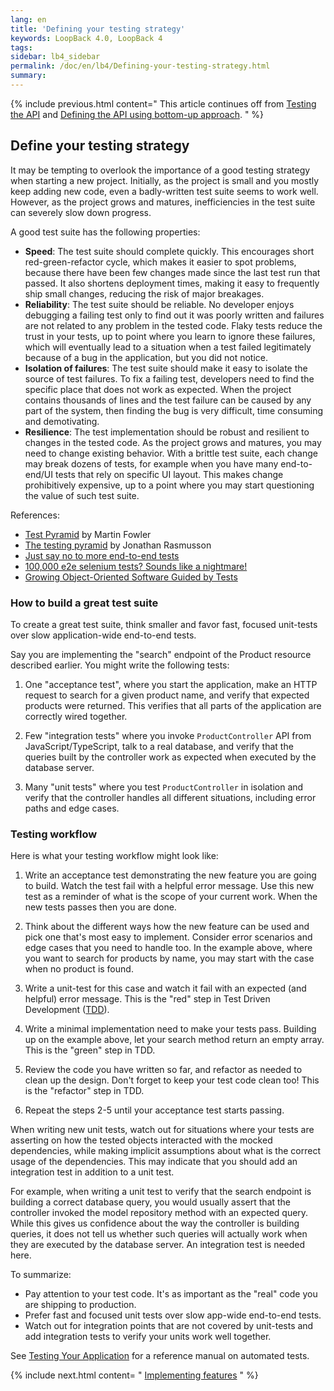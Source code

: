 ```yaml
---
lang: en
title: 'Defining your testing strategy'
keywords: LoopBack 4.0, LoopBack 4
tags:
sidebar: lb4_sidebar
permalink: /doc/en/lb4/Defining-your-testing-strategy.html
summary:
---
```


{% include previous.html content="
This article continues off from [Testing the API](./Testing-the-API.html) and [Defining the API using bottom-up approach](./Defining-the-API-using-bottom-up-approach.html).
" %}

## Define your testing strategy

It may be tempting to overlook the importance of a good testing strategy when starting a new project. Initially, as the project is small and you mostly keep adding new code, even a  badly-written test suite seems to work well. However, as the project grows and matures, inefficiencies in the test suite can severely slow down progress.

A good test suite has the following properties:

 - **Speed**: The test suite should complete quickly. This encourages short red-green-refactor cycle, which makes it easier to spot problems, because there have been few changes made since the last test run that passed. It also shortens deployment times, making it easy to frequently ship small changes, reducing the risk of major breakages.
 - **Reliability**: The test suite should be reliable. No developer enjoys debugging a failing test only to find out it was poorly written and failures are not related to any problem in the tested code. Flaky tests reduce the trust in your tests, up to point where you learn to ignore these failures, which will eventually lead to a situation when a test failed legitimately because of a bug in the application, but you did not notice.
 - **Isolation of failures**: The test suite should make it easy to isolate the source of test failures. To fix a failing test, developers need to find the specific place that does not work as expected. When the project contains thousands of lines and the test failure can be caused by any part of the system, then finding the bug is very difficult, time consuming and demotivating.
 - **Resilience**: The test implementation should be robust and resilient to changes in the tested code. As the project grows and matures, you may need to change existing behavior. With a brittle test suite, each change may break dozens of tests, for example when you have many end-to-end/UI tests that rely on specific UI layout. This makes change prohibitively expensive, up to a point where you may start questioning the value of such test suite.

References:

- [Test Pyramid](https://martinfowler.com/bliki/TestPyramid.html) by Martin Fowler
- [The testing pyramid](http://www.agilenutshell.com/episodes/41-testing-pyramid) by Jonathan Rasmusson
- [Just say no to more end-to-end tests](https://testing.googleblog.com/2015/04/just-say-no-to-more-end-to-end-tests.html)
- [100,000 e2e selenium tests? Sounds like a nightmare!](https://watirmelon.blog/2014/05/14/100000-e2e-selenium-tests-sounds-like-a-nightmare/)
- [Growing Object-Oriented Software Guided by Tests](http://www.growing-object-oriented-software.com/)

### How to build a great test suite

To create a great test suite, think smaller and favor fast, focused unit-tests over slow application-wide end-to-end tests.

Say you are implementing the "search" endpoint of the Product resource described earlier. You might write the following tests:

 1. One "acceptance test", where you start the application, make an HTTP request to search for a given product name, and verify that expected products were returned. This verifies that all parts of the application are correctly wired together.

 2. Few "integration tests" where you invoke `ProductController` API from JavaScript/TypeScript, talk to a real database, and verify that the queries built by the controller work as expected when executed by the database server.

 3. Many "unit tests" where you test `ProductController` in isolation and verify that the controller handles all different situations, including error paths and edge cases.

### Testing workflow

Here is what your testing workflow might look like:

 1. Write an acceptance test demonstrating the new feature you are going to build. Watch the test fail with a helpful error message. Use this new test as a reminder of what is the scope of your current work. When the new tests passes then you are done.

 2. Think about the different ways how the new feature can be used and pick one that's most easy to implement. Consider error scenarios and edge cases that you need to handle too. In the example above, where you want to search for products by name, you may start with the case when no product is found.

 3. Write a unit-test for this case and watch it fail with an expected (and helpful) error message. This is the "red" step in Test Driven Development ([TDD](https://en.wikipedia.org/wiki/Test-driven_development)).

 4. Write a minimal implementation need to make your tests pass. Building up on the example above, let your search method return an empty array.  This is the "green" step in TDD.

 5. Review the code you have written so far, and refactor as needed to clean up the design. Don't forget to keep your test code clean too! This is the "refactor" step in TDD.

 6. Repeat the steps 2-5 until your acceptance test starts passing.

When writing new unit tests, watch out for situations where your tests are asserting on how the tested objects interacted with the mocked dependencies, while making implicit assumptions about what is the correct usage of the dependencies. This may indicate that you should add an integration test in addition to a unit test.

For example, when writing a unit test to verify that the search endpoint is building a correct database query, you would usually assert that the controller invoked the model repository method with an expected query. While this gives us confidence about the way the controller is building queries, it does not tell us whether such queries will actually work when they are executed by the database server. An integration test is needed here.

To summarize:

- Pay attention to your test code. It's as important as the "real" code you are shipping to production.
- Prefer fast and focused unit tests over slow app-wide end-to-end tests.
- Watch out for integration points that are not covered by unit-tests and add integration tests to verify your units work well together.

See [Testing Your Application](Testing-Your-application.html) for a reference manual on automated tests.

{% include next.html content= "
[Implementing features](./Implementing-features.html)
" %}

